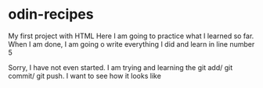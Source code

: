 # odin-recipes
My first project with HTML
Here I am going to practice what I learned so far. When I am done, I am going o write everything I did and learn in line number 5

Sorry, I have not even started. I am trying and learning the git add/ git commit/ git push. I want to see how it looks like
